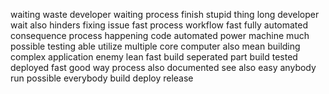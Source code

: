 waiting waste developer waiting process finish stupid thing long developer wait also hinders fixing issue fast process workflow fast fully automated consequence process happening code automated power machine much possible testing able utilize multiple core computer also mean building complex application enemy lean fast build seperated part build tested deployed fast good way process also documented see also easy anybody run possible everybody build deploy release
